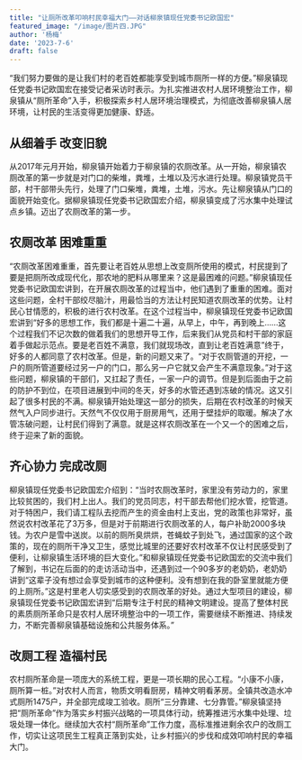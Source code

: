 ```yaml
---
title: "让厕所改革叩响村民幸福大门——对话柳泉镇现任党委书记欧国宏"
featured_image: "/image/图片四.JPG"
author: '杨梅'
date: '2023-7-6'
draft: false
---
```


“我们努力要做的是让我们村的老百姓都能享受到城市厕所一样的方便。”柳泉镇现任党委书记欧国宏在接受记者采访时表示。为扎实推进农村人居环境整治工作，柳泉镇从“厕所革命”入手，积极探索乡村人居环境治理模式，为彻底改善柳泉镇人居环境，让村民的生活变得更加健康、舒适。

## 从细着手 改变旧貌

从2017年元月开始，柳泉镇开始着力于柳泉镇的农厕改革。从一开始，柳泉镇农厕改革的第一步就是对门口的柴堆，粪堆，土堆以及污水进行处理。柳泉镇党员干部，村干部带头先行，处理了门口柴堆，粪堆，土堆，污水。先让柳泉镇从门口的面貌开始变化。据柳泉镇现任党委书记欧国宏介绍，柳泉镇变成了污水集中处理试点乡镇。迈出了农厕改革的第一步。

## 农厕改革 困难重重

  “农厕改革困难重重，首先要让老百姓从思想上改变厕所使用的模式，村民提到了要是把厕所改成现代化，那农地的肥料从哪里来？这是最困难的问题。”柳泉镇现任党委书记欧国宏讲到，在开展农厕改革的过程当中，他们遇到了重重的困难。面对这些问题，全村干部绞尽脑汁，用最恰当的方法让村民知道农厕改革的优势。让村民心甘情愿的，积极的进行农村改革。在这个过程当中，柳泉镇现任党委书记欧国宏讲到“好多的思想工作，我们都是十遍二十遍，从早上，中午，再到晚上……这个过程我们不记次数的做着我们的思想开导工作，后来我们从党员和村干部的家庭着手做起示范点。要是老百姓不满意，我们就现场改，直到让老百姓满意”终于，好多的人都同意了农村改革。但是，新的问题又来了。“对于农厕管道的开挖，一户的厕所管道要经过另一户的门口，那么另一户它就又会产生不满意现象。”对于这些问题，柳泉镇的干部们，又扛起了责任，一家一户的调节。但是到后面由于之前的防护不到位，在项目进展到中间的冬天，好多的水管还遇到冻破的情况。这又引起了很多村民的不满。柳泉镇开始处理这一部分的损失，后期在农村改革的时候天然气入户同步进行。天然气不仅仅用于厨房用气，还用于壁挂炉的取暖。解决了水管冻破问题，让村民们得到了满意。就是这样农厕改革在一个又一个的困难之后，终于迎来了新的面貌。



  ## 齐心协力 完成改厕

   柳泉镇现任党委书记欧国宏介绍到：“当时农厕改革时，家里没有劳动力的，家里比较贫困的，我们村上出人。我们的党员同志，村干部去帮他们挖水管，挖管道。对于特困户，我们请工程队去挖而产生的资金由村上支出，党的政策也非常好，虽然说农村改革花了3万多，但是对于前期进行农厕改革的人，每户补助2000多块钱。为农户是雪中送炭。以前的厕所臭烘烘，苍蝇蚊子到处飞，通过国家的这个政策的，现在的厕所干净又卫生，感觉比城里的还要好农村改革不仅让村民感受到了便利，让柳泉镇生活环境的巨大变化。”和柳泉镇现任党委书记欧国宏的交流中我们了解到，书记在后面的的走访活动当中，还遇到过一个90多岁的老奶奶，老奶奶讲到“这辈子没有想过会享受到城市的这种便利。没有想到在我的卧室里就能方便的上厕所。”这是村里老人切实感受到的农厕改革的好处。通过大型项目的建设，柳泉镇现任党委书记欧国宏讲到“后期专注于村民的精神文明建设。提高了整体村民的素质厕所革命只是农村人居环境整治中的一项工作，需要继续不断推进、持续发力，不断完善柳泉镇基础设施和公共服务体系。”


   ## 改厕工程 造福村民
   
  农村厕所革命是一项庞大的系统工程，更是一项长期的民心工程。“小康不小康，厕所算一桩。”对农村人而言，物质文明看厨房，精神文明看茅房。全镇共改造水冲式厕所1475户，并全部完成竣工验收。厕所“三分靠建、七分靠管。”柳泉镇坚持把“厕所革命”作为落实乡村振兴战略的一项具体行动，统筹推进污水集中处理、垃圾处理一体化。继续加大农村“厕所革命”工作力度，高标准推进剩余农户的改厕工作，切实让这项民生工程真正落到实处，让乡村振兴的步伐和成效叩响村民的幸福大门。
  


    
